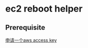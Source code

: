 # ec2 reboot helper

## Prerequisite
[申请一个aws access key](https://docs.aws.amazon.com/sdk-for-rust/latest/dg/getting-started.html#getting-started-step2)

